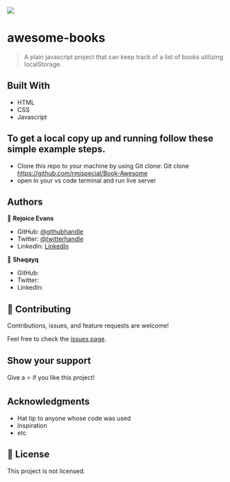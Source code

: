 ![](https://img.shields.io/badge/Microverse-blueviolet)

# awesome-books

> A plain javascript project that can keep track of a list of books utilizing localStorage.

## Built With

- HTML
- CSS
- Javascript

## To get a local copy up and running follow these simple example steps.
- Clone this repo to your machine by using Git clone: Git clone https://github.com/rmjspecial/Book-Awesome
- open in your vs code terminal and run live server



## Authors

👤 **Rejoice Evans**

- GitHub: [@githubhandle](https://github.com/rmjspecial)
- Twitter: [@twitterhandle](https://twitter.com/rmjspecial2)
- LinkedIn: [LinkedIn](https://www.linkedin.com/in/rejoice-evans-74882122a/)

👤 **Shaqayq**

- GitHub: 
- Twitter: 
- LinkedIn: 

## 🤝 Contributing

Contributions, issues, and feature requests are welcome!

Feel free to check the [issues page](../../issues/).

## Show your support

Give a ⭐️ if you like this project!

## Acknowledgments

- Hat tip to anyone whose code was used
- Inspiration
- etc

## 📝 License

This project is not licensed.